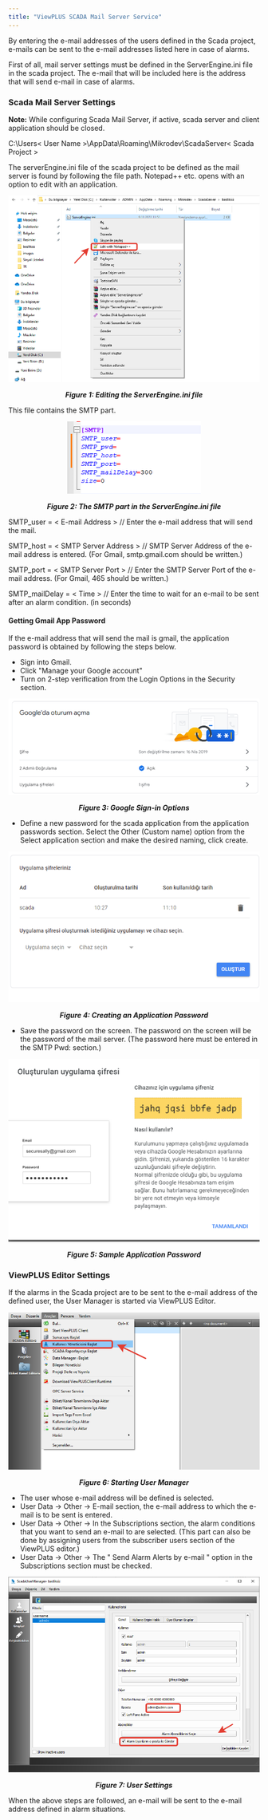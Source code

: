 ```yaml
---
title: "ViewPLUS SCADA Mail Server Service"
---
```


By entering the e-mail addresses of the users defined in the Scada project, e-mails can be sent to the e-mail addresses listed here in case of alarms.

First of all, mail server settings must be defined in the ServerEngine.ini file in the scada project. The e-mail that will be included here is the address that will send e-mail in case of alarms.

### Scada Mail Server Settings

**Note:** While configuring Scada Mail Server, if active, scada server and client application should be closed.

C:\Users\< User Name >\AppData\Roaming\Mikrodev\ScadaServer\< Scada Project >

The serverEngine.ini file of the scada project to be defined as the mail server is found by following the file path. Notepad++ etc. opens with an option to edit with an application.

<center>

![mailserver](/img/mailserver.png)
***<center>Figure 1: Editing the ServerEngine.ini file</center>***

</center>

This file contains the SMTP part.

<center>

![mailserver1](/img/mailserver1.png)
***<center>Figure 2: The SMTP part in the ServerEngine.ini file</center>***

</center>

SMTP_user = < E-mail Address > // Enter the e-mail address that will send the mail.

SMTP_host = < SMTP Server Address > // SMTP Server Address of the e-mail address is entered. (For Gmail, smtp.gmail.com should be written.)    

SMTP_port = < SMTP Server Port > // Enter the SMTP Server Port of the e-mail address. (For Gmail, 465 should be written.)

SMTP_mailDelay = < Time > // Enter the time to wait for an e-mail to be sent after an alarm condition. (in seconds)  

#### Getting Gmail App Password

If the e-mail address that will send the mail is gmail, the application password is obtained by following the steps below.

- Sign into Gmail.    
- Click "Manage your Google account"      
- Turn on 2-step verification from the Login Options in the Security section.    

<center>

![mailserver2](/img/mailserver2.png)
***<center>Figure 3: Google Sign-in Options</center>***

</center>

- Define a new password for the scada application from the application passwords section. Select the Other (Custom name) option from the Select application section and make the desired naming, click create.     

<center>

![mailserver3](/img/mailserver3.png)
***<center>Figure 4: Creating an Application Password</center>***

</center>

- Save the password on the screen. The password on the screen will be the password of the mail server. (The password here must be entered in the SMTP Pwd: section.)

<center>

![mailserver4](/img/mailserver4.png)
***<center>Figure 5: Sample Application Password</center>***

</center>


### ViewPLUS Editor Settings

If the alarms in the Scada project are to be sent to the e-mail address of the defined user, the User Manager is started via ViewPLUS Editor.

<center>

![mailserver5](/img/mailserver5.png)
***<center>Figure 6: Starting User Manager</center>***

</center>

- The user whose e-mail address will be defined is selected.    
- User Data -> Other -> E-mail section, the e-mail address to which the e-mail is to be sent is entered.    
- User Data -> Other -> In the Subscriptions section, the alarm conditions that you want to send an e-mail to are selected. (This part can also be done by assigning users from the subscriber users section of the ViewPLUS editor.)          
-  User Data -> Other -> The " Send Alarm Alerts by e-mail " option in the Subscriptions section must be checked.         

<center>

![mailserver6](/img/mailserver6.png)
***<center>Figure 7: User Settings</center>***

</center>

When the above steps are followed, an e-mail will be sent to the e-mail address defined in alarm situations.


